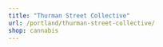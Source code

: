 ```yaml
---
title: "Thurman Street Collective"
url: /portland/thurman-street-collective/
shop: cannabis
---
```


